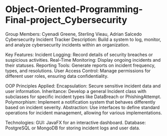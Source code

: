# Object-Oriented-Programming-Final-project_Cybersecurity
Group Members: Cyenadi Greene, Sterling Vieau, Adrian Salcedo
Cybersecurity Incident Tracker
Description: Build a system to log, monitor, and analyze cybersecurity incidents within an organization.

 Key Features:
 Incident Logging: Record details of security breaches or suspicious activities.
 Real-Time Monitoring: Display ongoing incidents and their statuses.
 Reporting Tools: Generate reports on incident frequency, types, and resolutions.
 User Access Control: Manage permissions for different user roles, ensuring data 
confidentiality.

OOP Principles Applied:
Encapsulation: Secure sensitive incident data and user information.
Inheritance: Develop a general Incident class with subclasses for specific 
incident types like DataBreach or PhishingAttempt.
Polymorphism: Implement a notification system that behaves differently based on incident severity.
Abstraction: Use interfaces to define standard operations for incident management, allowing for various implementations.

Technologies:
GUI: JavaFX for an interactive dashboard.
Database: PostgreSQL or MongoDB for storing incident logs and user data.

